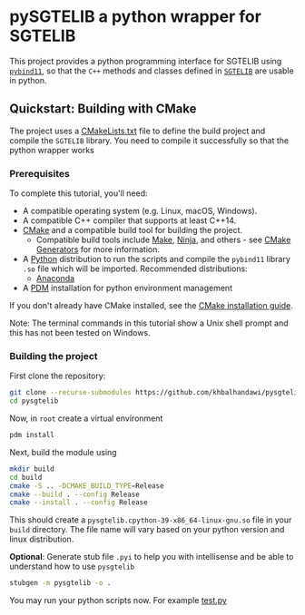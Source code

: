# pySGTELIB a python wrapper for SGTELIB

This project provides a python programming interface for SGTELIB using [`pybind11`](https://pybind11.readthedocs.io/en/stable/index.html), so that the `C++` methods and classes defined in [`SGTELIB`](SGTELIB) are usable in python.

## Quickstart: Building with CMake

The project uses a [CMakeLists.txt](CMakeLists.txt) file to define the build project and compile the `SGTELIB` library. You need to compile it successfully so that the python wrapper works

### Prerequisites

To complete this tutorial, you'll need:

*   A compatible operating system (e.g. Linux, macOS, Windows).
*   A compatible C++ compiler that supports at least C++14.
*   [CMake](https://cmake.org/) and a compatible build tool for building the
    project.
    *   Compatible build tools include
        [Make](https://www.gnu.org/software/make/),
        [Ninja](https://ninja-build.org/), and others - see
        [CMake Generators](https://cmake.org/cmake/help/latest/manual/cmake-generators.7.html)
        for more information.
* A [Python](https://www.python.org/) distribution to run the scripts and compile the `pybind11` library `.so` file which will be imported. Recommended distributions:
    * [Anaconda](https://www.anaconda.com/)
* A [PDM](https://pdm-project.org/latest/) installation for python environment management

If you don't already have CMake installed, see the
[CMake installation guide](https://cmake.org/install).

Note: The terminal commands in this tutorial show a Unix shell prompt and this has not been tested on Windows.

### Building the project

First clone the repository:

```bash
git clone --recurse-submodules https://github.com/khbalhandawi/pysgtelib.git
cd pysgtelib
```

Now, in `root` create a virtual environment

```bash
pdm install
```

Next, build the module using

```bash
mkdir build
cd build
cmake -S .. -DCMAKE_BUILD_TYPE=Release
cmake --build . --config Release
cmake --install . --config Release
```

This should create a `pysgtelib.cpython-39-x86_64-linux-gnu.so` file in your `build` directory. The file name will vary based on your python version and linux distribution.

**Optional**: Generate stub file `.pyi` to help you with intellisense and be able to understand how to use `pysgtelib`

```bash
stubgen -m pysgtelib -o .
```

You may run your python scripts now. For example [test.py](test.py)